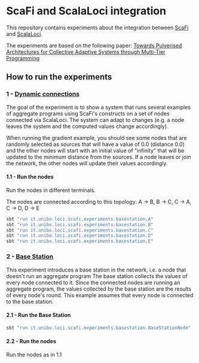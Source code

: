  # ScaFi and ScalaLoci integration

This repository contains experiments about the integration between [ScaFi](https://scafi.github.io/) and [ScalaLoci](https://scala-loci.github.io/#getting-started).

The experiments are based on the following paper: [Towards Pulverised Architectures for Collective Adaptive Systems through Multi-Tier Programming](https://ieeexplore.ieee.org/document/9599177)

## How to run the experiments

### 1 - [Dynamic connections]()
The goal of the experiment is to show a system that runs several examples of aggregate programs using ScaFi's constructs
on a set of nodes connected via ScalaLoci.
The system can adapt to changes (e.g. a node leaves the system and the computed values change accordingly).

When running the gradient example, you should see some nodes that are randomly selected as sources that will have a value of 0.0 (distance 0.0) and the other nodes will start with an initial value of "infinity" that will be updated to the minimum distance from the sources.
If a node leaves or join the network, the other nodes will update their values accordingly.

#### 1.1 - Run the nodes
Run the nodes in different terminals.

The nodes are connected according to this topology:
A -> B, B -> C, C -> A, C -> D, D -> E

```bash
sbt "run it.unibo.loci.scafi.experiments.basestation.A"
sbt "run it.unibo.loci.scafi.experiments.basestation.B"
sbt "run it.unibo.loci.scafi.experiments.basestation.C"
sbt "run it.unibo.loci.scafi.experiments.basestation.D"
sbt "run it.unibo.loci.scafi.experiments.basestation.E"
``` 

### 2 - [Base Station]()
This experiment introduces a base station in the network, i.e. a node that doesn't run an aggregate program
The base station collects the values of every node connected to it.
Since the connected nodes are running an aggregate program, the values collected by the base station are the results of every node's round.
This example assumes that every node is connected to the base station.

#### 2.1 - Run the Base Station
```bash
sbt "run it.unibo.loci.scafi.experiments.basestation.BaseStationNode"
```
#### 2.2 - Run the nodes
Run the nodes as in 1.1
